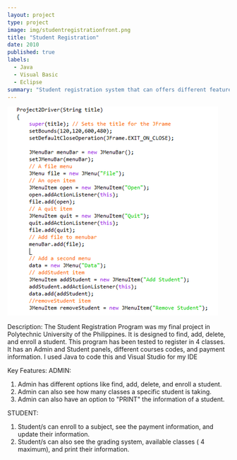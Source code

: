 ```yaml
---
layout: project
type: project
image: img/studentregistrationfront.png
title: "Student Registration"
date: 2010
published: true
labels:
  - Java
  - Visual Basic
  - Eclipse
summary: "Student registration system that can offers different features and was inspired by public college school's portals in the Philippines."
---
```


<img class="img-fluid" src="../img/studentregistrationbody1.png">

Description:
The Student Registration Program was my final project in Polytechnic University of the Philippines. It is designed to find, add, delete, and enroll a student. This program has been tested to register in 4 classes. It has an Admin and Student panels, different courses codes, and payment information. I used Java to code this and Visual Studio for my IDE

Key Features:
ADMIN:
1) Admin has different options like find, add, delete, and enroll a student. 
2) Admin can also see how many classes a specific student is taking.
3) Admin can also have an option to "PRINT" the information of a student.

STUDENT:
1) Student/s can enroll to a subject, see the payment information, and update their information.
2) Student/s can also see the grading system, available classes ( 4 maximum), and print their information.
